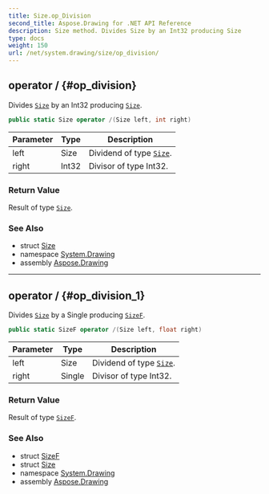 ```yaml
---
title: Size.op_Division
second_title: Aspose.Drawing for .NET API Reference
description: Size method. Divides Size by an Int32 producing Size
type: docs
weight: 150
url: /net/system.drawing/size/op_division/
---
```

## operator / {#op_division}

Divides [`Size`](../) by an Int32 producing [`Size`](../).

```csharp
public static Size operator /(Size left, int right)
```

| Parameter | Type | Description |
| --- | --- | --- |
| left | Size | Dividend of type [`Size`](../). |
| right | Int32 | Divisor of type Int32. |

### Return Value

Result of type [`Size`](../).

### See Also

* struct [Size](../)
* namespace [System.Drawing](../../size/)
* assembly [Aspose.Drawing](../../../)

---

## operator / {#op_division_1}

Divides [`Size`](../) by a Single producing [`SizeF`](../../sizef/).

```csharp
public static SizeF operator /(Size left, float right)
```

| Parameter | Type | Description |
| --- | --- | --- |
| left | Size | Dividend of type [`Size`](../). |
| right | Single | Divisor of type Int32. |

### Return Value

Result of type [`SizeF`](../../sizef/).

### See Also

* struct [SizeF](../../sizef/)
* struct [Size](../)
* namespace [System.Drawing](../../size/)
* assembly [Aspose.Drawing](../../../)


